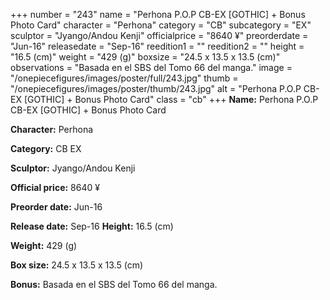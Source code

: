 +++
number = "243"
name = "Perhona P.O.P CB-EX [GOTHIC] &#43; Bonus Photo Card"
character = "Perhona"
category = "CB"
subcategory = "EX"
sculptor = "Jyango/Andou Kenji"
officialprice = "8640 ¥"
preorderdate = "Jun-16"
releasedate = "Sep-16"
reedition1 = ""
reedition2 = ""
height = "16.5 (cm)"
weight = "429 (g)"
boxsize = "24.5 x 13.5 x 13.5 (cm)"
observations = "Basada en el SBS del Tomo 66 del manga."
image = "/onepiecefigures/images/poster/full/243.jpg"
thumb = "/onepiecefigures/images/poster/thumb/243.jpg"
alt = "Perhona P.O.P CB-EX [GOTHIC] &#43; Bonus Photo Card"
class = "cb"
+++
**Name:** Perhona P.O.P CB-EX [GOTHIC] &#43; Bonus Photo Card

**Character:** Perhona

**Category:** CB  EX 

**Sculptor:** Jyango/Andou Kenji

**Official price:** 8640 ¥

**Preorder date:** Jun-16

**Release date:** Sep-16
**Height:** 16.5 (cm)

**Weight:** 429 (g)

**Box size:** 24.5 x 13.5 x 13.5 (cm)

**Bonus:** Basada en el SBS del Tomo 66 del manga.
